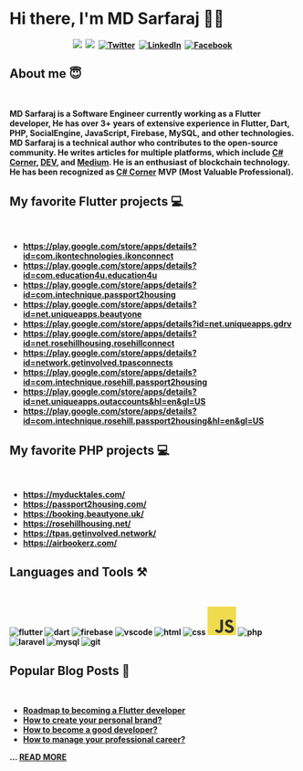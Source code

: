 <p>
  <h1 align="left"><b>Hi there, I'm MD Sarfaraj 👨‍💻 </h1>
</p>

<p align="center">
<a href="https://www.c-sharpcorner.com/members/md-sarfaraj"><img src="https://img.shields.io/badge/csharpcorner.com-ff9728?style=for-the-badge&logo=c-sharpcorner.com&logoColor=white alt="C# Corner" /></a>&nbsp;
<a href="https://dev.to/yourmdsarfaraj"><img src="https://img.shields.io/badge/dev.to-0A0A0A?style=for-the-badge&logo=dev.to&logoColor=white alt="Dev.to" /></a>&nbsp;
<a href="https://twitter.com/yourmdsarfaraj"><img src="https://img.shields.io/badge/Twitter-1DA1F2?style=for-the-badge&logo=twitter&logoColor=white" alt="Twitter" /></a>&nbsp;
<a href="https://www.linkedin.com/in/yourmdsarfaraj/"><img src="https://img.shields.io/badge/LinkedIn-0077B5?style=for-the-badge&logo=linkedin&logoColor=white" alt="LinkedIn" /></a>&nbsp;
<a href="https://www.facebook.com/yourmdsarfaraj/"><img src="https://img.shields.io/badge/Facebook-1877F2?style=for-the-badge&logo=facebook&logoColor=white" alt="Facebook" /></a>&nbsp;
</p>


<h2 align="left">About me 😇</h2>
<br />
<p align="left">MD Sarfaraj is a Software Engineer currently working as a Flutter developer, He has over 3+ years of extensive experience in Flutter, Dart, PHP, SocialEngine, JavaScript, Firebase, MySQL, and other technologies. MD Sarfaraj is a technical author who contributes to the open-source community. He writes articles for multiple platforms, which include <a href="https://www.c-sharpcorner.com/members/md-sarfaraj">C# Corner</a>, <a href="https://dev.to/yourmdsarfaraj">DEV</a>, and <a href="https://medium.com/@yourmdsarfaraj">Medium</a>. He is an enthusiast of blockchain technology. He has been recognized as <a href="https://www.c-sharpcorner.com/">C# Corner</a> MVP (Most Valuable Professional).</p>

<h2 align="left">My favorite Flutter projects 💻</h2>
<br />

- https://play.google.com/store/apps/details?id=com.ikontechnologies.ikonconnect
- https://play.google.com/store/apps/details?id=com.education4u.education4u
- https://play.google.com/store/apps/details?id=com.intechnique.passport2housing
- https://play.google.com/store/apps/details?id=net.uniqueapps.beautyone
- https://play.google.com/store/apps/details?id=net.uniqueapps.gdrv
- https://play.google.com/store/apps/details?id=net.rosehillhousing.rosehillconnect
- https://play.google.com/store/apps/details?id=network.getinvolved.tpasconnects
- https://play.google.com/store/apps/details?id=com.intechnique.rosehill.passport2housing
- https://play.google.com/store/apps/details?id=net.uniqueapps.outaccounts&hl=en&gl=US
- https://play.google.com/store/apps/details?id=com.intechnique.rosehill.passport2housing&hl=en&gl=US

<h2 align="left">My favorite PHP projects 💻</h2> <br />

- https://myducktales.com/
- https://passport2housing.com/
- https://booking.beautyone.uk/
- https://rosehillhousing.net/
- https://tpas.getinvolved.network/
- https://airbookerz.com/

<h2 align="left">Languages and Tools ⚒️</h2>
<br />

<p align="left">
<img src="https://www.vectorlogo.zone/logos/flutterio/flutterio-ar21.svg" alt="flutter" width="100" height="50"/>
<img src="https://www.vectorlogo.zone/logos/dartlang/dartlang-ar21.svg" alt="dart" width="100" height="50"/>
<img src="https://www.vectorlogo.zone/logos/firebase/firebase-ar21.svg" alt="firebase" width="100" height="50"/>
<img src="https://www.vectorlogo.zone/logos/visualstudio_code/visualstudio_code-ar21.svg" alt="vscode" width="100" height="50"/>
<img src="https://www.vectorlogo.zone/logos/w3_html5/w3_html5-ar21.svg" alt="html" width="100" height="50"/>
<img src="https://www.vectorlogo.zone/logos/w3_css/w3_css-ar21.svg" alt="css" width="100" height="50"/>
 <img src="https://raw.githubusercontent.com/github/explore/80688e429a7d4ef2fca1e82350fe8e3517d3494d/topics/javascript/javascript.png" alt="javascript" width="50" height="50"/>
<img src="https://www.vectorlogo.zone/logos/php/php-ar21.svg" alt="php" width="100" height="50"/>
<img src="https://www.vectorlogo.zone/logos/laravel/laravel-ar21.svg" alt="laravel" width="100" height="50"/>
  <img src="https://www.vectorlogo.zone/logos/mysql/mysql-ar21.svg" alt="mysql" width="100" height="50"/>
<img src="https://www.vectorlogo.zone/logos/git-scm/git-scm-ar21.svg" alt="git" width="100" height="50"/>
</p>

<h2 align="left">Popular Blog Posts 📕</h2>
<br />

- [Roadmap to becoming a Flutter developer](https://dev.to/this-is-learning/roadmap-to-becoming-a-flutter-developer-5c63)
- [How to create your personal brand?](https://dev.to/this-is-learning/how-to-create-your-personal-brand-1mp0)
- [How to become a good developer?](https://dev.to/this-is-learning/how-to-become-a-good-developer-7no)
- [How to manage your professional career?](https://dev.to/this-is-learning/how-to-manage-your-professional-career-5bf)

... [READ MORE](https://dev.to/yourmdsarfaraj)
